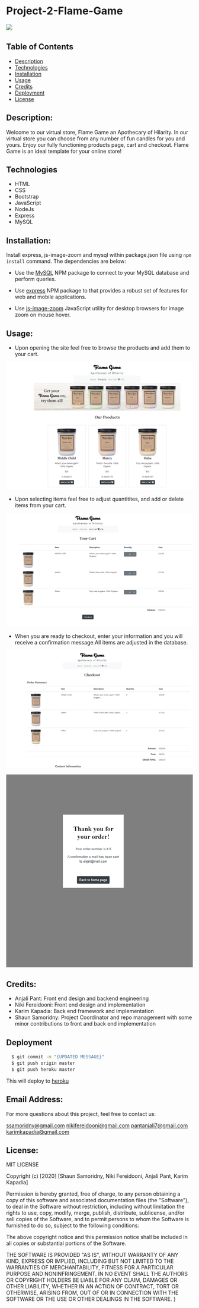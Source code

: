 # Project-2-Flame-Game
![](https://img.shields.io/badge/README-GOODREADME-brightgreen)

## Table of Contents
- [Description](#description)
- [Technologies](#technologies)
- [Installation](#installation)
- [Usage](#usage)
- [Credits](#credits)
- [Deployment](#deployment)
- [License](#license)

## Description: 
 Welcome to our virtual store, Flame Game an Apothecary of Hilarity. In our virtual store you can choose from any number of fun candles for you and yours. Enjoy our fully functioning products page, cart and checkout. Flame Game is an ideal template for your online store!

## Technologies
- HTML
- CSS
- Bootstrap
- JavaScript
- NodeJs
- Express
- MySQL

## Installation:

Install express, js-image-zoom and mysql within package.json file using `npm install` command.
The dependencies are below:

* Use the [MySQL](https://www.npmjs.com/package/mysql) NPM package to connect to your MySQL database and perform queries.

* Use [express](https://www.npmjs.com/package/express) NPM package to that provides a robust set of features for web and mobile applications.

* Use [js-image-zoom](https://www.npmjs.com/package/js-image-zoom) JavaScript utility for desktop browsers for image zoom on mouse hover.

## Usage:

* Upon opening the site feel free to browse the products and add them to your cart.

![Browse Products](public/assets/images/flamegame0.png)

* Upon selecting items feel free to adjust quantitites, and add or delete items from your cart.

![Selected Products](public/assets/images/flamegame1.png)

* When you are ready to checkout, enter your information and you will receive a confirmation message.All items are adjusted in the database.

![Checkout page](public/assets/images/flamegame2.png)

![Order Confirmation](public/assets/images/flamegame3.png)

## Credits:

- Anjali Pant: Front end design and backend engineering
- Niki Fereidooni: Front end design and implementation
- Karim Kapadia: Back end framework and implementation
- Shaun Samoridny: Project Coordinator and repo management with some minor contributions to front and back end implementation

## Deployment

```bash
  $ git commit -m "{UPDATED MESSAGE}"
  $ git push origin master
  $ git push heroku master
```

This will deploy to [heroku](https://tranquil-temple-78360.herokuapp.com/) 


## Email Address:

For more questions about this project, feel free to contact us:

ssamoridny@gmail.com
nikifereidooni@gmail.com
pantanjali7@gmail.com
karimkapadia@gmail.com

## License:
    
MIT LICENSE

Copyright (c) [2020] [Shaun Samoridny, Niki Fereidooni, Anjali Pant, Karim Kapadia]

Permission is hereby granted, free of charge, to any person obtaining a copy
of this software and associated documentation files (the "Software"), to deal
in the Software without restriction, including without limitation the rights
to use, copy, modify, merge, publish, distribute, sublicense, and/or sell
copies of the Software, and to permit persons to whom the Software is
furnished to do so, subject to the following conditions:

The above copyright notice and this permission notice shall be included in all
copies or substantial portions of the Software.

THE SOFTWARE IS PROVIDED "AS IS", WITHOUT WARRANTY OF ANY KIND, EXPRESS OR
IMPLIED, INCLUDING BUT NOT LIMITED TO THE WARRANTIES OF MERCHANTABILITY,
FITNESS FOR A PARTICULAR PURPOSE AND NONINFRINGEMENT. IN NO EVENT SHALL THE
AUTHORS OR COPYRIGHT HOLDERS BE LIABLE FOR ANY CLAIM, DAMAGES OR OTHER
LIABILITY, WHETHER IN AN ACTION OF CONTRACT, TORT OR OTHERWISE, ARISING FROM,
OUT OF OR IN CONNECTION WITH THE SOFTWARE OR THE USE OR OTHER DEALINGS IN THE
SOFTWARE.
}